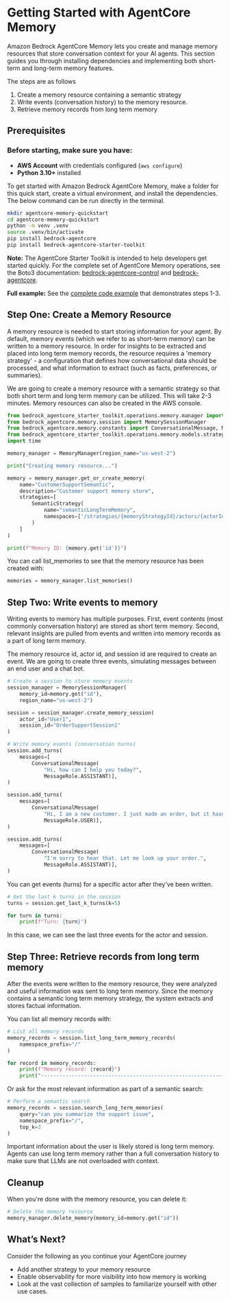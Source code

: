 # Getting Started with AgentCore Memory

Amazon Bedrock AgentCore Memory lets you create and manage memory resources that store conversation context for your AI agents. This section guides you through installing dependencies and implementing both short-term and long-term memory features. 

The steps are as follows

1. Create a memory resource containing a semantic strategy
2. Write events (conversation history) to the memory resource.
3. Retrieve memory records from long term memory

## Prerequisites

### Before starting, make sure you have:

* **AWS Account** with credentials configured (`aws configure`)
* **Python 3.10+** installed


To get started with Amazon Bedrock AgentCore Memory, make a folder for this quick start, create a virtual environment, and install the dependencies. The below command can be run directly in the terminal.

```bash
mkdir agentcore-memory-quickstart
cd agentcore-memory-quickstart
python -m venv .venv
source .venv/bin/activate
pip install bedrock-agentcore
pip install bedrock-agentcore-starter-toolkit
```


**Note:** The AgentCore Starter Toolkit is intended to help developers get started quickly. For the complete set of AgentCore Memory operations, see the Boto3 documentation: [bedrock-agentcore-control](https://boto3.amazonaws.com/v1/documentation/api/latest/reference/services/bedrock-agentcore-control.html) and [bedrock-agentcore](https://boto3.amazonaws.com/v1/documentation/api/latest/reference/services/bedrock-agentcore.html).



**Full example:** See the [complete code example](../../examples/semantic_search.md) that demonstrates steps 1-3.

## Step One: Create a Memory Resource

A memory resource is needed to start storing information for your agent. By default, memory events (which we refer to as short-term memory) can be written to a memory resource. In order for insights to be extracted and placed into long term memory records, the resource requires a 'memory strategy' - a configuration that defines how conversational data should be processed, and what information to extract (such as facts, preferences, or summaries).

We are going to create a memory resource with a semantic strategy so that both short term and long term memory can be utilized. This will take 2-3 minutes. Memory resources can also be created in the AWS console.

```python
from bedrock_agentcore_starter_toolkit.operations.memory.manager import MemoryManager
from bedrock_agentcore.memory.session import MemorySessionManager
from bedrock_agentcore.memory.constants import ConversationalMessage, MessageRole
from bedrock_agentcore_starter_toolkit.operations.memory.models.strategies import SemanticStrategy
import time

memory_manager = MemoryManager(region_name="us-west-2")

print("Creating memory resource...")

memory = memory_manager.get_or_create_memory(
    name="CustomerSupportSemantic",
    description="Customer support memory store",
    strategies=[
        SemanticStrategy(
            name="semanticLongTermMemory",
            namespaces=['/strategies/{memoryStrategyId}/actors/{actorId}'],
        )
    ]
)

print(f"Memory ID: {memory.get('id')}")

```


You can call list_memories to see that the memory resource has been created with:

```python
memories = memory_manager.list_memories()
```



## Step Two: Write events to memory

Writing events to memory has multiple purposes. First, event contents (most commonly conversation history) are stored as short term memory. Second, relevant insights are pulled from events and written into memory records as a part of long term memory.

The memory resource id, actor id, and session id are required to create an event. We are going to create three events, simulating messages between an end user and a chat bot.
 

```python
# Create a session to store memory events
session_manager = MemorySessionManager(
    memory_id=memory.get("id"),
    region_name="us-west-2")

session = session_manager.create_memory_session(
    actor_id="User1",
    session_id="OrderSupportSession1"
)

# Write memory events (conversation turns)
session.add_turns(
    messages=[
        ConversationalMessage(
            "Hi, how can I help you today?",
            MessageRole.ASSISTANT)],
)

session.add_turns(
    messages=[
        ConversationalMessage(
            "Hi, I am a new customer. I just made an order, but it hasn't arrived. The Order number is #35476",
            MessageRole.USER)],
)

session.add_turns(
    messages=[
        ConversationalMessage(
            "I'm sorry to hear that. Let me look up your order.",
            MessageRole.ASSISTANT)],
)
```


You can get events (turns) for a specific actor after they’ve been written.


```python
# Get the last k turns in the session
turns = session.get_last_k_turns(k=5)

for turn in turns:
    print(f"Turn: {turn}")
```


In this case, we can see the last three events for the actor and session.

## Step Three: Retrieve records from long term memory

After the events were written to the memory resource, they were analyzed and useful information was sent to long term memory. Since the memory contains a semantic long term memory strategy, the system extracts and stores factual information.

You can list all memory records with:

```python
# List all memory records
memory_records = session.list_long_term_memory_records(
    namespace_prefix="/"
)

for record in memory_records:
    print(f"Memory record: {record}")
    print("--------------------------------------------------------------------")
```

Or ask for the most relevant information as part of a semantic search:

```python
# Perform a semantic search
memory_records = session.search_long_term_memories(
    query="can you summarize the support issue",
    namespace_prefix="/",
    top_k=3
)
```


Important information about the user is likely stored is long term memory. Agents can use long term memory rather than a full conversation history to make sure that LLMs are not overloaded with context.

## Cleanup

When you're done with the memory resource, you can delete it:

```python
# Delete the memory resource
memory_manager.delete_memory(memory_id=memory.get("id"))
```

## What’s Next?

Consider the following as you continue your AgentCore journey

* Add another strategy to your memory resource
* Enable observability for more visibility into how memory is working
* Look at the vast collection of samples to familiarize yourself with other use cases.

